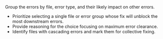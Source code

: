 Group the errors by file, error type, and their likely impact on other errors.

- Prioritize selecting a single file or error group whose fix will unblock the most downstream errors.
- Provide reasoning for the choice focusing on maximum error clearance.
- Identify files with cascading errors and mark them for collective fixing.
